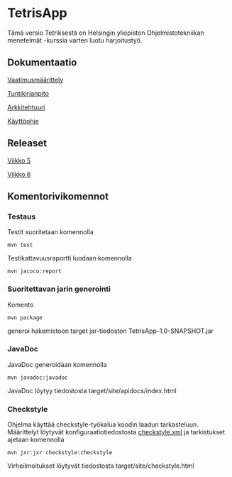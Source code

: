 # TetrisApp
Tämä versio Tetriksestä on Helsingin yliopiston Ohjelmistotekniikan menetelmät -kurssia varten luotu harjoitustyö.

## Dokumentaatio

[Vaatimusmäärittely](https://github.com/tommijuslin/ot-harjoitustyo/blob/master/dokumentaatio/vaatimusmaarittely.md)

[Tuntikirjanpito](https://github.com/tommijuslin/ot-harjoitustyo/blob/master/dokumentaatio/tuntikirjanpito.md)

[Arkkitehtuuri](https://github.com/tommijuslin/ot-harjoitustyo/blob/master/dokumentaatio/arkkitehtuuri.md)

[Käyttöohje](https://github.com/tommijuslin/ot-harjoitustyo/blob/master/dokumentaatio/kayttoohje.md)


## Releaset

[Viikko 5](https://github.com/tommijuslin/ot-harjoitustyo/releases/tag/viikko5)

[Viikko 6](https://github.com/tommijuslin/ot-harjoitustyo/releases/tag/viikko6)

## Komentorivikomennot

### Testaus

Testit suoritetaan komennolla

`mvn test`

Testikattavuusraportti luodaan komennolla

`mvn jacoco:report`

### Suoritettavan jarin generointi

Komento

`mvn package`

generoi hakemistoon target jar-tiedoston TetrisApp-1.0-SNAPSHOT.jar

### JavaDoc

JavaDoc generoidaan komennolla

`mvn javadoc:javadoc`

JavaDoc löytyy tiedostosta target/site/apidocs/index.html

### Checkstyle

Ohjelma käyttää checkstyle-työkalua koodin laadun tarkasteluun. Määrittelyt löytyvät konfiguraatiotiedostosta [checkstyle.xml](https://github.com/tommijuslin/ot-harjoitustyo/blob/master/TetrisApp/checkstyle.xml) ja tarkistukset ajetaan komennolla

`mvn jxr:jxr checkstyle:checkstyle`

Virheilmoitukset löytyvät tiedostosta target/site/checkstyle.html
